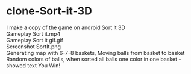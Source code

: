 # clone-Sort-it-3D
I make a copy of the game on android Sort it 3D<br>
Gameplay Sort it.mp4<br>
Gameplay Sort it gif.gif<br>
Screenshot SortIt.png <br>
Generating map with 6-7-8 baskets, Moving balls from basket to basket<br>
Random colors of balls, when sorted all balls one color in one basket - showed text You Win!<br>

